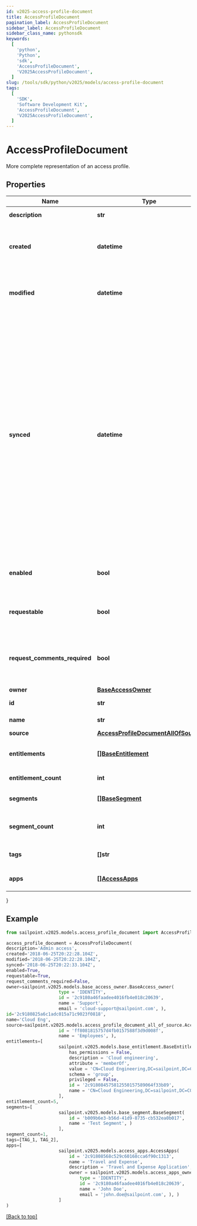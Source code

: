```yaml
---
id: v2025-access-profile-document
title: AccessProfileDocument
pagination_label: AccessProfileDocument
sidebar_label: AccessProfileDocument
sidebar_class_name: pythonsdk
keywords:
  [
    'python',
    'Python',
    'sdk',
    'AccessProfileDocument',
    'V2025AccessProfileDocument',
  ]
slug: /tools/sdk/python/v2025/models/access-profile-document
tags:
  [
    'SDK',
    'Software Development Kit',
    'AccessProfileDocument',
    'V2025AccessProfileDocument',
  ]
---
```


# AccessProfileDocument

More complete representation of an access profile.

## Properties

| Name | Type | Description | Notes |
| --- | --- | --- | --- |
| **description** | **str** | Access item's description. | [optional] |
| **created** | **datetime** | ISO-8601 date-time referring to the time when the object was created. | [optional] |
| **modified** | **datetime** | ISO-8601 date-time referring to the time when the object was last modified. | [optional] |
| **synced** | **datetime** | ISO-8601 date-time referring to the date-time when object was queued to be synced into search database for use in the search API. This date-time changes anytime there is an update to the object, which triggers a synchronization event being sent to the search database. There may be some delay between the `synced` time and the time when the updated data is actually available in the search API. | [optional] |
| **enabled** | **bool** | Indicates whether the access item is currently enabled. | [optional] [default to False] |
| **requestable** | **bool** | Indicates whether the access item can be requested. | [optional] [default to True] |
| **request_comments_required** | **bool** | Indicates whether comments are required for requests to access the item. | [optional] [default to False] |
| **owner** | [**BaseAccessOwner**](base-access-owner) |  | [optional] |
| **id** | **str** | Access profile's ID. | [required] |
| **name** | **str** | Access profile's name. | [required] |
| **source** | [**AccessProfileDocumentAllOfSource**](access-profile-document-all-of-source) |  | [optional] |
| **entitlements** | [**[]BaseEntitlement**](base-entitlement) | Entitlements the access profile has access to. | [optional] |
| **entitlement_count** | **int** | Number of entitlements. | [optional] |
| **segments** | [**[]BaseSegment**](base-segment) | Segments with the access profile. | [optional] |
| **segment_count** | **int** | Number of segments with the access profile. | [optional] |
| **tags** | **[]str** | Tags that have been applied to the object. | [optional] |
| **apps** | [**[]AccessApps**](access-apps) | Applications with the access profile | [optional] |

}

## Example

```python
from sailpoint.v2025.models.access_profile_document import AccessProfileDocument

access_profile_document = AccessProfileDocument(
description='Admin access',
created='2018-06-25T20:22:28.104Z',
modified='2018-06-25T20:22:28.104Z',
synced='2018-06-25T20:22:33.104Z',
enabled=True,
requestable=True,
request_comments_required=False,
owner=sailpoint.v2025.models.base_access_owner.BaseAccess_owner(
                    type = 'IDENTITY',
                    id = '2c9180a46faadee4016fb4e018c20639',
                    name = 'Support',
                    email = 'cloud-support@sailpoint.com', ),
id='2c9180825a6c1adc015a71c9023f0818',
name='Cloud Eng',
source=sailpoint.v2025.models.access_profile_document_all_of_source.AccessProfileDocument_allOf_source(
                    id = 'ff8081815757d4fb0157588f3d9d008f',
                    name = 'Employees', ),
entitlements=[
                    sailpoint.v2025.models.base_entitlement.BaseEntitlement(
                        has_permissions = False,
                        description = 'Cloud engineering',
                        attribute = 'memberOf',
                        value = 'CN=Cloud Engineering,DC=sailpoint,DC=COM',
                        schema = 'group',
                        privileged = False,
                        id = '2c918084575812550157589064f33b89',
                        name = 'CN=Cloud Engineering,DC=sailpoint,DC=COM', )
                    ],
entitlement_count=5,
segments=[
                    sailpoint.v2025.models.base_segment.BaseSegment(
                        id = 'b009b6e3-b56d-41d9-8735-cb532ea0b017',
                        name = 'Test Segment', )
                    ],
segment_count=1,
tags=[TAG_1, TAG_2],
apps=[
                    sailpoint.v2025.models.access_apps.AccessApps(
                        id = '2c91808568c529c60168cca6f90c1313',
                        name = 'Travel and Expense',
                        description = 'Travel and Expense Application',
                        owner = sailpoint.v2025.models.access_apps_owner.AccessApps_owner(
                            type = 'IDENTITY',
                            id = '2c9180a46faadee4016fb4e018c20639',
                            name = 'John Doe',
                            email = 'john.doe@sailpoint.com', ), )
                    ]
)

```

[[Back to top]](#)
